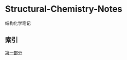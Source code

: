 # Structural-Chemistry-Notes

结构化学笔记

## 索引

[第一部分](https://github.com/mizu-bai/Structural-Chemistry-Notes/blob/main/%E7%BB%93%E6%9E%84%E5%8C%96%E5%AD%A6%E7%AC%94%E8%AE%B0%EF%BC%88%E4%B8%80%EF%BC%89.md)
